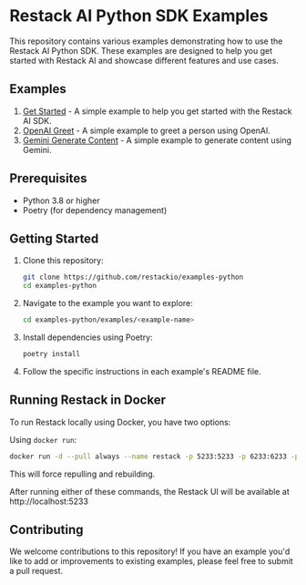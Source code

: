 # Restack AI Python SDK Examples

This repository contains various examples demonstrating how to use the Restack AI Python SDK. These examples are designed to help you get started with Restack AI and showcase different features and use cases.

## Examples

1. [Get Started](examples/get-started/README.md) - A simple example to help you get started with the Restack AI SDK.
2. [OpenAI Greet](examples/openai_greet/README.md) - A simple example to greet a person using OpenAI.
3. [Gemini Generate Content](examples/gemini_generate_content/README.md) - A simple example to generate content using Gemini.

## Prerequisites

- Python 3.8 or higher
- Poetry (for dependency management)

## Getting Started

1. Clone this repository:

   ```bash
   git clone https://github.com/restackio/examples-python
   cd examples-python
   ```

2. Navigate to the example you want to explore:

   ```bash
   cd examples-python/examples/<example-name>
   ```

3. Install dependencies using Poetry:

   ```bash
   poetry install
   ```

4. Follow the specific instructions in each example's README file.

## Running Restack in Docker

To run Restack locally using Docker, you have two options:

Using `docker run`:

```bash
docker run -d --pull always --name restack -p 5233:5233 -p 6233:6233 -p 7233:7233 ghcr.io/restackio/engine:main
```

This will force repulling and rebuilding.

After running either of these commands, the Restack UI will be available at http://localhost:5233

## Contributing

We welcome contributions to this repository! If you have an example you'd like to add or improvements to existing examples, please feel free to submit a pull request.
